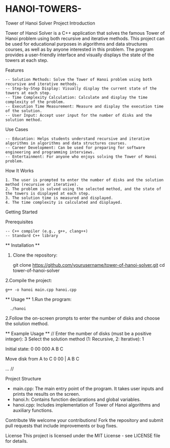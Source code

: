 # HANOI-TOWERS-

Tower of Hanoi Solver
Project Introduction

Tower of Hanoi Solver is a C++ application that solves the famous Tower of Hanoi problem using both recursive and iterative methods. This project can be used for educational purposes in algorithms and data structures courses, as well as by anyone interested in this problem. The program provides a user-friendly interface and visually displays the state of the towers at each step.

Features

    -- Solution Methods: Solve the Tower of Hanoi problem using both recursive and iterative methods.
    -- Step-by-Step Display: Visually display the current state of the towers at each step.
    -- Time Complexity Calculation: Calculate and display the time complexity of the problem.
    -- Execution Time Measurement: Measure and display the execution time of the solution.
    -- User Input: Accept user input for the number of disks and the solution method.

Use Cases

    -- Education: Helps students understand recursive and iterative algorithms in algorithms and data structures courses.
    -- Career Development: Can be used for preparing for software engineering and programming interviews.
    -- Entertainment: For anyone who enjoys solving the Tower of Hanoi problem.

How It Works

    1. The user is prompted to enter the number of disks and the solution method (recursive or iterative).
    2. The problem is solved using the selected method, and the state of the towers is displayed at each step.
    3. The solution time is measured and displayed.
    4. The time complexity is calculated and displayed. 

Getting Started
  
  Prerequisites

    -- C++ compiler (e.g., g++, clang++)
    -- Standard C++ library

** Installation **
  1. Clone the repository:
     
     git clone https://github.com/yourusername/tower-of-hanoi-solver.git
     cd tower-of-hanoi-solver
     
2.Compile the project:

    g++ -o hanoi main.cpp hanoi.cpp

** Usage **
  1.Run the program:
      
      ./hanoi
      
  2.Follow the on-screen prompts to enter the number of disks and choose the solution method.

** Example Usage **
//
Enter the number of disks (must be a positive integer): 3
Select the solution method (1: Recursive, 2: Iterative): 1

Initial state:
0
00
000
A	B	C

Move disk from A to C
0
00
|
A	B	C

...
//
  
Project Structure

- main.cpp: The main entry point of the program. It takes user inputs and prints the results on the screen.
- hanoi.h: Contains function declarations and global variables.
- hanoi.cpp: Includes implementation of Tower of Hanoi algorithms and auxiliary functions.

Contribute
We welcome your contributions! Fork the repository and submit pull requests that include improvements or bug fixes. 

License
This project is licensed under the MIT License - see LICENSE file for details.
